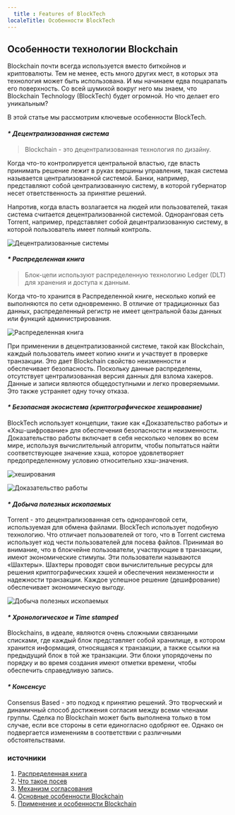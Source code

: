 ```yaml
---
  title : Features of BlockTech
localeTitle: Особенности BlockTech
---
```

## Особенности технологии Blockchain

Blockchain почти всегда используется вместо биткойнов и криптовалюты. Тем не менее, есть много других мест, в которых эта технология может быть использована. И мы начинаем едва поцарапать его поверхность. Со всей шумихой вокруг него мы знаем, что Blockchain Technology (BlockTech) будет огромной. Но что делает его уникальным?

В этой статье мы рассмотрим ключевые особенности BlockTech.

#### _\* Децентрализованная система_

> Blockchain - это децентрализованная технология по дизайну.

Когда что-то контролируется центральной властью, где власть принимать решение лежит в руках вершины управления, такая система называется централизованной системой. Банки, например, представляют собой централизованную систему, в которой губернатор несет ответственность за принятие решений.

Напротив, когда власть возлагается на людей или пользователей, такая система считается децентрализованной системой. Одноранговая сеть Torrent, например, представляет собой децентрализованную систему, в которой пользователь имеет полный контроль.

![Децентрализованные системы](https://raw.githubusercontent.com/Vagisha16/Hw3/master/blockchain_article_pic.jpg)

#### _\* Распределенная книга_

> Блок-цепи используют распределенную технологию Ledger (DLT) для хранения и доступа к данным.

Когда что-то хранится в Распределенной книге, несколько копий ее выполняются по сети одновременно. В отличие от традиционных баз данных, распределенный регистр не имеет центральной базы данных или функций администрирования.

![Распределенная книга](https://qph.fs.quoracdn.net/main-qimg-2e24c4949a63eefa9bbab1773e185cdd)

При применении в децентрализованной системе, такой как Blockchain, каждый пользователь имеет копию книги и участвует в проверке транзакции. Это дает Blockchain свойство неизменности и обеспечивает безопасность. Поскольку данные распределены, отсутствует централизованная версия данных для взлома хакеров. Данные и записи являются общедоступными и легко проверяемыми. Это также устраняет одну точку отказа.

#### _\* Безопасная экосистема (криптографическое хеширование)_

BlockTech использует концепции, такие как «Доказательство работы» и «Хэш-шифрование» для обеспечения безопасности и неизменности. Доказательство работы включает в себя несколько человек во всем мире, используя вычислительный алгоритм, чтобы попытаться найти соответствующее значение хэша, которое удовлетворяет предопределенному условию относительно хэш-значения.

![хеширования](https://raw.githubusercontent.com/Vagisha16/Hw3/master/Hash.png)

![Доказательство работы](https://qph.fs.quoracdn.net/main-qimg-098a67b40e4d0f625cf2cbbda2c95df0)

#### _\* Добыча полезных ископаемых_

Torrent - это децентрализованная сеть одноранговой сети, используемая для обмена файлами. BlockTech использует подобную технологию. Что отличает пользователей от того, что в Torrent система использует код чести пользователей для посева файлов. Принимая во внимание, что в блокчейне пользователи, участвующие в транзакции, имеют экономические стимулы. Эти пользователи называются «Шахтеры». Шахтеры проводят свои вычислительные ресурсы для решения криптографических хэшей и обеспечения неизменности и надежности транзакции. Каждое успешное решение (дешифрование) обеспечивает экономическую выгоду.

![Добыча полезных ископаемых](https://raw.githubusercontent.com/Vagisha16/Hw3/master/5f6609014470f4b0122de37eb09dbfc7.jpg)

#### _\* Хронологическое и Time stamped_

Blockchains, в идеале, являются очень сложными связанными списками, где каждый блок представляет собой хранилище, в котором хранится информация, относящаяся к транзакции, а также ссылки на предыдущий блок в той же транзакции. Эти блоки упорядочены по порядку и во время создания имеют отметки времени, чтобы обеспечить справедливую запись.

#### _\* Консенсус_

Consensus Based - это подход к принятию решений. Это творческий и динамичный способ достижения согласия между всеми членами группы. Сделка по Blockchain может быть выполнена только в том случае, если все стороны в сети единогласно одобряют ее. Однако он подвергается изменениям в соответствии с различными обстоятельствами.

### источники

1.  [Распределенная книга](https://searchcio.techtarget.com/definition/distributed-ledger)
2.  [Что такое посев](http://help.utorrent.com/customer/portal/articles/164656)
3.  [Механизм согласования](https://www.seedsforchange.org.uk/consensus)
4.  [Основные особенности Blockchain](https://cryptocurry.com/news/top-4-major-features-blockchain/)
5.  [Применение и особенности Blockchain](https://arxiv.org/pdf/1806.03693.pdf)